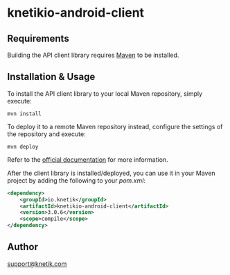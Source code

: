 # knetikio-android-client

## Requirements

Building the API client library requires [Maven](https://maven.apache.org/) to be installed.

## Installation & Usage

To install the API client library to your local Maven repository, simply execute:

```shell
mvn install
```

To deploy it to a remote Maven repository instead, configure the settings of the repository and execute:

```shell
mvn deploy
```

Refer to the [official documentation](https://maven.apache.org/plugins/maven-deploy-plugin/usage.html) for more information.

After the client library is installed/deployed, you can use it in your Maven project by adding the following to your *pom.xml*:

```xml
<dependency>
    <groupId>io.knetik</groupId>
    <artifactId>knetikio-android-client</artifactId>
    <version>3.0.6</version>
    <scope>compile</scope>
</dependency>

```

## Author

support@knetik.com



